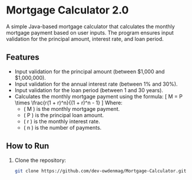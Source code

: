 # Mortgage Calculator 2.0

A simple Java-based mortgage calculator that calculates the monthly mortgage payment based on user inputs. The program ensures input validation for the principal amount, interest rate, and loan period.

## Features
- Input validation for the principal amount (between $1,000 and $1,000,000).
- Input validation for the annual interest rate (between 1% and 30%).
- Input validation for the loan period (between 1 and 30 years).
- Calculates the monthly mortgage payment using the formula:
  \[
  M = P \times \frac{r(1 + r)^n}{(1 + r)^n - 1}
  \]
  Where:
  - \( M \) is the monthly mortgage payment.
  - \( P \) is the principal loan amount.
  - \( r \) is the monthly interest rate.
  - \( n \) is the number of payments.

## How to Run
1. Clone the repository:
   ```bash
   git clone https://github.com/dev-owdenmag/Mortgage-Calculator.git
